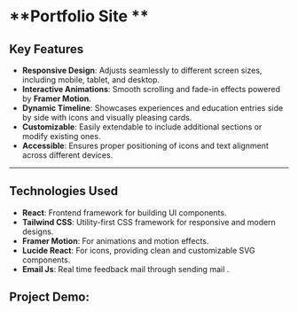 # **Portfolio Site **


## **Key Features**
- **Responsive Design**: Adjusts seamlessly to different screen sizes, including mobile, tablet, and desktop.
- **Interactive Animations**: Smooth scrolling and fade-in effects powered by **Framer Motion**.
- **Dynamic Timeline**: Showcases experiences and education entries side by side with icons and visually pleasing cards.
- **Customizable**: Easily extendable to include additional sections or modify existing ones.
- **Accessible**: Ensures proper positioning of icons and text alignment across different devices.

---

## **Technologies Used**
- **React**: Frontend framework for building UI components.
- **Tailwind CSS**: Utility-first CSS framework for responsive and modern designs.
- **Framer Motion**: For animations and motion effects.
- **Lucide React**: For icons, providing clean and customizable SVG components.
- **Email Js**: Real time feedback mail through sending mail .

## **Project Demo**:


